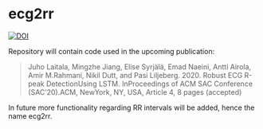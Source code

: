 # ecg2rr
[![DOI](https://zenodo.org/badge/216735595.svg)](https://zenodo.org/badge/latestdoi/216735595)


Repository will contain code used in the upcoming publication:

> Juho Laitala, Mingzhe Jiang, Elise Syrjälä, Emad Naeini, Antti Airola, Amir M.Rahmani, Nikil Dutt, and Pasi Liljeberg. 2020. Robust ECG R-peak DetectionUsing LSTM. InProceedings of ACM SAC Conference (SAC’20).ACM, NewYork, NY, USA, Article 4, 8 pages (accepted)

In future more functionality regarding RR intervals will be added, hence the name ecg2rr.
